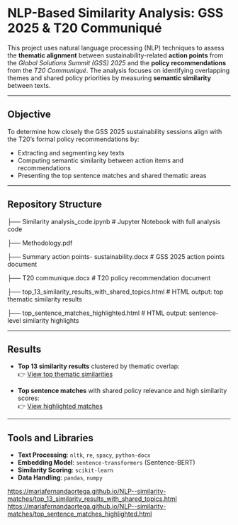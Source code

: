 # NLP-Based Similarity Analysis: GSS 2025 & T20 Communiqué

This project uses natural language processing (NLP) techniques to assess the **thematic alignment** between sustainability-related **action points** from the *Global Solutions Summit (GSS) 2025* and the **policy recommendations** from the *T20 Communiqué*. The analysis focuses on identifying overlapping themes and shared policy priorities by measuring **semantic similarity** between texts.

---

## Objective

To determine how closely the GSS 2025 sustainability sessions align with the T20’s formal policy recommendations by:
- Extracting and segmenting key texts
- Computing semantic similarity between action items and recommendations
- Presenting the top sentence matches and shared thematic areas

---
##  Repository Structure

├── Similarity analysis_code.ipynb # Jupyter Notebook with full analysis code

├── Methodology.pdf 

├── Summary action points- sustainability.docx # GSS 2025 action points document

├── T20 communique.docx # T20 policy recommendation document

├── top_13_similarity_results_with_shared_topics.html # HTML output: top thematic similarity results

├── top_sentence_matches_highlighted.html # HTML output: sentence-level similarity highlights


---

##  Results

- **Top 13 similarity results** clustered by thematic overlap:  
  👉 [View top thematic similarities](https://mariafernandaortega.github.io/NLP--similarity-matches/top_13_similarity_results_with_shared_topics.html)

- **Top sentence matches** with shared policy relevance and high similarity scores:  
  👉 [View highlighted matches](https://mariafernandaortega.github.io/NLP--similarity-matches/top_sentence_matches_highlighted.html)
---

##  Tools and Libraries

- **Text Processing**: `nltk`, `re`, `spacy`, `python-docx`
- **Embedding Model**: `sentence-transformers` (Sentence-BERT)
- **Similarity Scoring**: `scikit-learn`
- **Data Handling**: `pandas`, `numpy`






https://mariafernandaortega.github.io/NLP--similarity-matches/top_13_similarity_results_with_shared_topics.html
https://mariafernandaortega.github.io/NLP--similarity-matches/top_sentence_matches_highlighted.html
